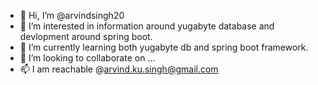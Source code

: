 - 👋 Hi, I’m @arvindsingh20
- 👀 I’m interested in information around yugabyte database and devlopment around spring boot.
- 🌱 I’m currently learning both yugabyte db and spring boot framework.
- 💞️ I’m looking to collaborate on ...
- 📫 I am reachable @arvind.ku.singh@gmail.com

<!---
arvindsingh20/arvindsingh20 is a ✨ special ✨ repository because its `README.md` (this file) appears on your GitHub profile.
You can click the Preview link to take a look at your changes.
--->
